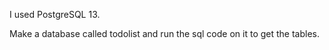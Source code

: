 I used PostgreSQL 13. 

Make a database called todolist and run the sql code on it to get the tables.

